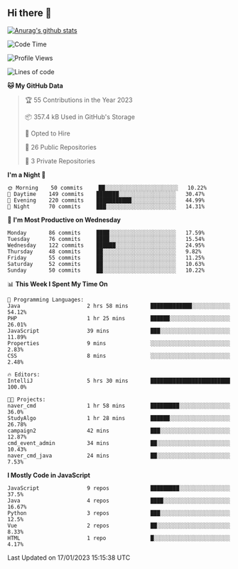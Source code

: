 ## Hi there 👋

[![Anurag's github stats](https://github-readme-stats.vercel.app/api?username=Songwonseok)](https://github.com/anuraghazra/github-readme-stats)



<!--START_SECTION:waka-->
![Code Time](http://img.shields.io/badge/Code%20Time-2%2C027%20hrs%201%20min-blue)

![Profile Views](http://img.shields.io/badge/Profile%20Views-50-blue)

![Lines of code](https://img.shields.io/badge/From%20Hello%20World%20I%27ve%20Written-3%20Million%20lines%20of%20code-blue)

**🐱 My GitHub Data** 

> 🏆 55 Contributions in the Year 2023
 > 
> 📦 357.4 kB Used in GitHub's Storage 
 > 
> 💼 Opted to Hire
 > 
> 📜 26 Public Repositories 
 > 
> 🔑 3 Private Repositories  
 > 
**I'm a Night 🦉** 

```text
🌞 Morning    50 commits     ██░░░░░░░░░░░░░░░░░░░░░░░   10.22% 
🌆 Daytime    149 commits    ███████░░░░░░░░░░░░░░░░░░   30.47% 
🌃 Evening    220 commits    ███████████░░░░░░░░░░░░░░   44.99% 
🌙 Night      70 commits     ███░░░░░░░░░░░░░░░░░░░░░░   14.31%

```
📅 **I'm Most Productive on Wednesday** 

```text
Monday       86 commits     ████░░░░░░░░░░░░░░░░░░░░░   17.59% 
Tuesday      76 commits     ████░░░░░░░░░░░░░░░░░░░░░   15.54% 
Wednesday    122 commits    ██████░░░░░░░░░░░░░░░░░░░   24.95% 
Thursday     48 commits     ██░░░░░░░░░░░░░░░░░░░░░░░   9.82% 
Friday       55 commits     ██░░░░░░░░░░░░░░░░░░░░░░░   11.25% 
Saturday     52 commits     ██░░░░░░░░░░░░░░░░░░░░░░░   10.63% 
Sunday       50 commits     ██░░░░░░░░░░░░░░░░░░░░░░░   10.22%

```


📊 **This Week I Spent My Time On** 

```text
💬 Programming Languages: 
Java                     2 hrs 58 mins       █████████████░░░░░░░░░░░░   54.12% 
PHP                      1 hr 25 mins        ██████░░░░░░░░░░░░░░░░░░░   26.01% 
JavaScript               39 mins             ███░░░░░░░░░░░░░░░░░░░░░░   11.89% 
Properties               9 mins              ░░░░░░░░░░░░░░░░░░░░░░░░░   2.83% 
CSS                      8 mins              ░░░░░░░░░░░░░░░░░░░░░░░░░   2.48%

🔥 Editors: 
IntelliJ                 5 hrs 30 mins       █████████████████████████   100.0%

🐱‍💻 Projects: 
naver_cmd                1 hr 58 mins        █████████░░░░░░░░░░░░░░░░   36.0% 
StudyAlgo                1 hr 28 mins        ██████░░░░░░░░░░░░░░░░░░░   26.78% 
campaign2                42 mins             ███░░░░░░░░░░░░░░░░░░░░░░   12.87% 
cmd_event_admin          34 mins             ██░░░░░░░░░░░░░░░░░░░░░░░   10.43% 
naver_cmd_java           24 mins             ██░░░░░░░░░░░░░░░░░░░░░░░   7.53%

```

**I Mostly Code in JavaScript** 

```text
JavaScript               9 repos             █████████░░░░░░░░░░░░░░░░   37.5% 
Java                     4 repos             ████░░░░░░░░░░░░░░░░░░░░░   16.67% 
Python                   3 repos             ███░░░░░░░░░░░░░░░░░░░░░░   12.5% 
Vue                      2 repos             ██░░░░░░░░░░░░░░░░░░░░░░░   8.33% 
HTML                     1 repo              █░░░░░░░░░░░░░░░░░░░░░░░░   4.17%

```



 Last Updated on 17/01/2023 15:15:38 UTC
<!--END_SECTION:waka-->
